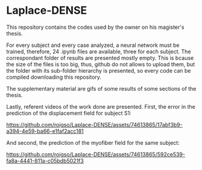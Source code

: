 # Laplace-DENSE
This repository contains the codes used by the owner on his magister's thesis.

For every subject and every case analyzed, a neural network must be trained, therefore, 24 .ipynb files are available, three for each subject. The correspondant folder of results are presented mostly empty. This is bcause the size of the files is too big, thus, github do not allows to upload them, but the folder with its sub-folder hierarchy is presented, so every code can be compiled downloading this repository.

The supplementary material are gifs of some results of some sections of the thesis.

Lastly, referent videos of the work done are presented. First, the error in the prediction of the displacement field for subject S1:

https://github.com/roigso/Laplace-DENSE/assets/74613865/17abf3b9-a394-4e59-ba66-e1faf2acc181

And second, the prediction of the myofiber field for the same subject:

https://github.com/roigso/Laplace-DENSE/assets/74613865/592ce539-fa8a-4441-811a-c05bdb5021f3


